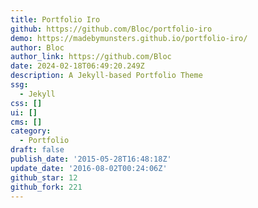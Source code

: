 ```yaml
---
title: Portfolio Iro
github: https://github.com/Bloc/portfolio-iro
demo: https://madebymunsters.github.io/portfolio-iro/
author: Bloc
author_link: https://github.com/Bloc
date: 2024-02-18T06:49:20.249Z
description: A Jekyll-based Portfolio Theme
ssg:
  - Jekyll
css: []
ui: []
cms: []
category:
  - Portfolio
draft: false
publish_date: '2015-05-28T16:48:18Z'
update_date: '2016-08-02T00:24:06Z'
github_star: 12
github_fork: 221
---
```

